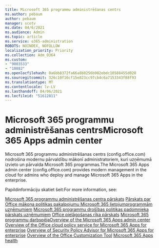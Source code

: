 ```yaml
---
title: Microsoft 365 programmu administrēšanas centrs
ms.author: pebaum
author: pebaum
manager: scotv
ms.date: 04/6/2021
ms.audience: Admin
ms.topic: article
ms.service: o365-administration
ROBOTS: NOINDEX, NOFOLLOW
localization_priority: Priority
ms.collection: Adm_O364
ms.custom:
- "9003533"
- "10882"
ms.openlocfilehash: 0a6bb8372fa66a8b8256b982ebdc10588455d020
ms.sourcegitcommit: 326c10f16cf15e823cc97cb4c6a7153343f88f93
ms.translationtype: MT
ms.contentlocale: lv-LV
ms.lasthandoff: 04/06/2021
ms.locfileid: "51612811"
---
```

# <a name="microsoft-365-apps-admin-center"></a><span data-ttu-id="d97da-102">Microsoft 365 programmu administrēšanas centrs</span><span class="sxs-lookup"><span data-stu-id="d97da-102">Microsoft 365 Apps admin center</span></span>

<span data-ttu-id="d97da-103">Microsoft 365 programmu administrēšanas centrs (config.office.com) nodrošina modernu pārvaldību mākonī administratoriem, kuri uzņēmumā izvieto un pārvalda Microsoft 365 programmas.</span><span class="sxs-lookup"><span data-stu-id="d97da-103">The Microsoft 365 Apps admin center (config.office.com) provides modern management in the cloud for admins who deploy and manage Microsoft 365 Apps in the enterprise.</span></span> 

<span data-ttu-id="d97da-104">Papildinformāciju skatiet šeit:</span><span class="sxs-lookup"><span data-stu-id="d97da-104">For more information, see:</span></span>

<span data-ttu-id="d97da-105">[Microsoft 365 programmu administrēšanas centra pārskats](https://docs.microsoft.com/deployoffice/admincenter/overview) 
 [Pārskats par Office mākoņa politikas pakalpojumu Microsoft 365 lietojumprogrammām uzņēmumiem](https://docs.microsoft.com/deployoffice/overview-office-cloud-policy-service) 
 [Microsoft 365 programmu drošības politikas padomnieka pārskats uzņēmumiem](https://docs.microsoft.com/deployoffice/overview-of-security-policy-advisor) 
 [Office pielāgošanas rīka pārskats](https://docs.microsoft.com/deployoffice/overview-of-the-office-customization-tool-for-click-to-run) 
 [Microsoft 365 programmu darbspēja](https://docs.microsoft.com/deployoffice/admincenter/microsoft-365-apps-health)</span><span class="sxs-lookup"><span data-stu-id="d97da-105">[Overview of the Microsoft 365 Apps admin center](https://docs.microsoft.com/deployoffice/admincenter/overview)
[Overview of the Office cloud policy service for Microsoft 365 Apps for enterprise](https://docs.microsoft.com/deployoffice/overview-office-cloud-policy-service)
[Overview of Security Policy Advisor for Microsoft 365 Apps for enterprise](https://docs.microsoft.com/deployoffice/overview-of-security-policy-advisor)
[Overview of the Office Customization Tool](https://docs.microsoft.com/deployoffice/overview-of-the-office-customization-tool-for-click-to-run)
[Microsoft 365 Apps health](https://docs.microsoft.com/deployoffice/admincenter/microsoft-365-apps-health)</span></span>